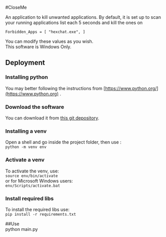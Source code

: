 #CloseMe

An application to kill unwanted applications. By default, it is set up to
scan your running applications list each 5 seconds and kill the ones on  
  
`Forbidden_Apps = [
    "hexchat.exe",
]`
  
You can modify these values as you wish.  
This software is Windows Only.

## Deployment

### Installing python

You may better following the instructions
from [https://www.python.org/](https://www.python.org) .

### Download the software

You can download it
from [this git depository](https://github.com/cGIfl300/).

### Installing a venv

Open a shell and go inside the project folder, then use :  
`python -m venv env`

### Activate a venv

To activate the venv, use:  
`source env/bin/activate`  
or for Microsoft Windows users:  
`env/Scripts/activate.bat`

### Install required libs

To install the required libs use:  
`pip install -r requirements.txt`  

##Use  
python main.py